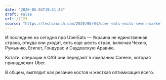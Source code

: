 ```yaml
---
date: "2020-05-04T19:51:26"
draft: False
url: /1123
source: "https://techcrunch.com/2020/05/04/uber-eats-exits-seven-markets-transfers-one-as-part-of-competitive-retooling/"
---
```


И последнее на сегодня про UberEats — Украина не единственная страна, откуда они уходят, есть еще шесть стран, включая Чехию, Румынию, Египет, Гондурас и Саудовскую Аравию. 

Кстати, операции в ОАЭ они передают в компанию Careem, которая принадлежит Uber.

В общем, выглядит как резание костов и жесткая оптимизация всего.
